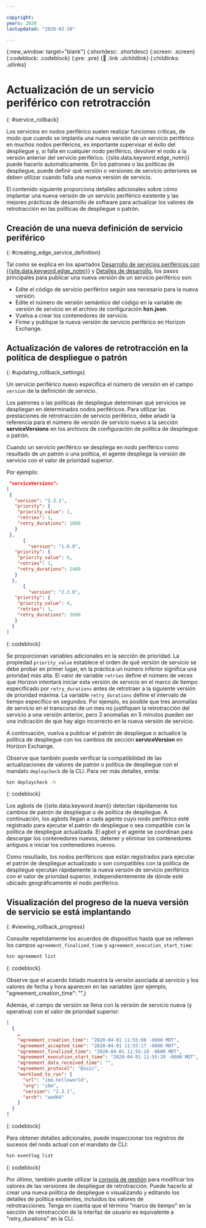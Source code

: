 ```yaml
---

copyright:
years: 2020
lastupdated: "2020-03-30"

---
```


{:new_window: target="blank"}
{:shortdesc: .shortdesc}
{:screen: .screen}
{:codeblock: .codeblock}
{:pre: .pre}
{:child: .link .ulchildlink}
{:childlinks: .ullinks}

# Actualización de un servicio periférico con retrotracción
{: #service_rollback}

Los servicios en nodos periférico suelen realizar funciones críticas, de modo que cuando se implanta una
nueva versión de un servicio periférico en muchos nodos periféricos, es importante supervisar el éxito del
despliegue y, si falla en cualquier nodo periférico, devolver el nodo a la versión anterior del servicio periférico. {{site.data.keyword.edge_notm}}
puede hacerlo automáticamente. En los patrones o las políticas de despliegue, puede definir qué versión o versiones
de servicio anteriores se deben utilizar cuando falla una nueva versión de servicio.

El contenido siguiente proporciona detalles adicionales sobre cómo implantar una nueva versión de un
servicio periférico existente y las mejores prácticas de desarrollo de software para actualizar los
valores de retrotracción en las políticas de despliegue o patrón.

## Creación de una nueva definición de servicio periférico
{: #creating_edge_service_definition}

Tal como se explica en los apartados [Desarrollo de servicios periféricos con {{site.data.keyword.edge_notm}}](../developing/developing.md) y [Detalles de desarrollo](../developing/developing_details.md), los pasos principales para publicar una nueva versión de un servicio periférico son:

- Edite el código de servicio periférico según sea necesario para la nueva versión.
- Edite el número de versión semántico del código en la variable de versión de servicio en el archivo de configuración **hzn.json**.
- Vuelva a crear los contenedores de servicio.
- Firme y publique la nueva versión de servicio periférico en Horizon Exchange.

## Actualización de valores de retrotracción en la política de despliegue o patrón
{: #updating_rollback_settings}

Un servicio periférico nuevo especifica el número de versión en el campo
`version` de la definición de servicio.

Los patrones o las políticas de despliegue determinan qué servicios se despliegan en determinados
nodos periféricos. Para utilizar las prestaciones de retrotracción de servicio periférico,
debe añadir la referencia para el número de versión de servicio nuevo a la sección
**serviceVersions** en los archivos de configuración de política de despliegue o patrón.

Cuando un servicio periférico se despliega en nodo periférico como resultado de un patrón o
una política, el agente despliega la versión de servicio con el valor de prioridad superior.

Por ejemplo:

```json
 "serviceVersions": 
[
 {
   "version": "2.3.1",
   "priority": {
    "priority_value": 2,
    "retries": 1,
    "retry_durations": 1800
   }
 },
      {
        "version": "1.0.0",
   "priority": {
    "priority_value": 6,
    "retries": 1,
    "retry_durations": 2400
   }
  },
      {
        "version": "2.3.0",
   "priority": {
    "priority_value": 4,
    "retries": 1,
    "retry_durations": 3600
   }
  }
]
```
{: codeblock}

Se proporcionan variables adicionales en la sección de prioridad. La propiedad `priority_value` establece el orden de qué versión de servicio
se debe probar en primer lugar, en la práctica un número inferior significa una prioridad más alta. El
valor de variable `retries` define el número de veces que Horizon intentará iniciar esta
versión de servicio en el marco de tiempo especificado por `retry_durations` antes de
retrotraer a la siguiente versión de prioridad máxima. La variable `retry_durations` define el intervalo de tiempo específico en segundos. Por
ejemplo, es posible que tres anomalías de servicio en el transcurso de un mes no justifiquen
la retrotracción del servicio a una versión anterior, pero 3 anomalías en 5 minutos pueden ser una indicación de
que hay algo incorrecto en la nueva versión de servicio.

A continuación, vuelva a publicar el patrón de despliegue o actualice la política de despliegue con
los cambios de sección **serviceVersion** en Horizon Exchange.

Observe que también puede verificar la compatibilidad de las actualizaciones de valores de
patrón o política de despliegue con el mandato `deploycheck` de la CLI. Para ver
más detalles, emita: 

```bash
hzn deploycheck -h
```
{: codeblock}

Los agbots de {{site.data.keyword.ieam}} detectan rápidamente los cambios de
patrón de despliegue o de política de despliegue. A continuación, los agbots llegan a cada agente
cuyo nodo periférico esté registrado para ejecutar el patrón de despliegue o sea compatible con
la política de despliegue actualizada. El agbot y el agente se coordinan para descargar los contenedores nuevos, detener y eliminar los contenedores antiguos e iniciar los contenedores nuevos.

Como resultado, los nodos periféricos que están registrados para ejecutar el patrón de despliegue actualizado o
son compatibles con la política de despliegue ejecutan rápidamente la nueva versión de servicio periférico
con el valor de prioridad superior, independientemente de dónde esté ubicado geográficamente el nodo periférico.

## Visualización del progreso de la nueva versión de servicio se está implantando
{: #viewing_rollback_progress}

Consulte repetidamente los acuerdos de dispositivo hasta que se rellenen los campos
`agreement_finalized_time` y `agreement_execution_start_time`: 

```bash
hzn agreement list
```
{: codeblock}

Observe que el acuerdo listado muestra la versión asociada al servicio
y los valores de fecha y hora aparecen en las variables (por ejemplo, "agreement_creation_time": "",)

Además, el campo de versión se llena con la versión de servicio nueva (y operativa) con el
valor de prioridad superior:

```json
[
  {
    …
    "agreement_creation_time": "2020-04-01 11:55:08 -0600 MDT",
    "agreement_accepted_time": "2020-04-01 11:55:17 -0600 MDT",
    "agreement_finalized_time": "2020-04-01 11:55:18 -0600 MDT",
    "agreement_execution_start_time": "2020-04-01 11:55:20 -0600 MDT",
    "agreement_data_received_time": "",
    "agreement_protocol": "Basic",
    "workload_to_run": {
      "url": "ibm.helloworld",
      "org": "ibm",
      "version": "2.3.1",
      "arch": "amd64"
    }
  }
]
```
{: codeblock}

Para obtener detalles adicionales, puede inspeccionar los registros de sucesos del nodo actual
con el mandato de CLI:

```bash
hzn eventlog list
```
{: codeblock}

Por último, también puede utilizar la
[consola de gestión](../getting_started/accessing_ui.md) para modificar
los valores de las versiones de despliegue de retrotracción. Puede hacerlo al crear una
nueva política de despliegue o visualizando y editando los detalles de política existentes,
incluidos los valores de retrotracciones. Tenga en cuenta que el término "marco de tiempo" en
la sección de retrotracción de la interfaz de usuario es equivalente a "retry_durations" en la CLI.
